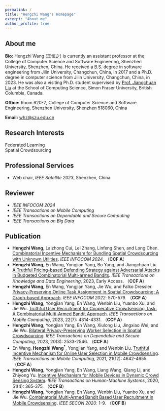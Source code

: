 ```yaml
---
permalink: /
title: "Hengzhi Wang's Homepage"
excerpt: "About me"
author_profile: true
---
```


About me
----
**Bio:** Hengzhi Wang (王恒之) is currently an assistant professor at the College of Computer Science and Software Engineering, Shenzhen University, Shenzhen, China. He received a B.S. degree in software engineering from Jilin University, Changchun, China, in 2017 and a Ph.D. degree in computer science from Jilin University, Changchun, China, in 2023. He was also a visiting Ph.D. student supervised by [Prof. Jiangchuan Liu](https://www.cs.sfu.ca/~jcliu/) at the School of Computing Science, Simon Fraser University, British Columbia, Canada. 

**Office:** Room 620-2, College of Computer Science and Software Engineering, Shenzhen University, Shenzhen 518060, China

**Email:** whz@szu.edu.cn

Research Interests
----
Federated Learning<br>
Spatial Crowdsourcing

Professional Services
----
* Web chair, _IEEE Satellite 2023_, Shenzhen, China

Reviewer
----
* _IEEE INFOCOM 2024_
* _IEEE Transactions on Mobile Computing_
* _IEEE Transactions on Dependable and Secure Computing_
* _IEEE Transactions on Big Data_

Publication
----
* **Hengzhi Wang**, Laizhong Cui, Lei Zhang, Linfeng Shen, and Long Chen. [Combinatorial Incentive Mechanism for Bundling Spatial Crowdsourcing with Unknown Utilities](https://infocom2024.ieee-infocom.org/program/accepted-paper-list-main-conference). _IEEE INFOCOM 2024_. （**CCF A**）<br>
* **Hengzhi Wang**, En Wang, Yongjian Yang, Bo Yang, and Jiangchuan Liu. [A Truthful Pricing-based Defending Strategy against Adversarial Attacks in Budgeted Combinatorial Multi-armed Bandits](https://ieeexplore.ieee.org/document/10330787). _IEEE Transactions on Knowledge and Data Engineering_, 2023, Early Access. （**CCF A**）<br>
* **Hengzhi Wang**, En Wang, Yongjian Yang, Jie Wu, and Falko Dressler. [Privacy-Preserving Online Task Assignment in Spatial Crowdsourcing: A Graph-based Approach](https://ieeexplore.ieee.org/document/9796827). _IEEE INFOCOM 2022_: 570-579. （**CCF A**）<br>
* **Hengzhi Wang**, Yongjian Yang, En Wang, Wenbin Liu, Yuanbo Xu, and Jie Wu. [Truthful User Recruitment for Cooperative Crowdsensing Task: A Combinatorial Multi-Armed Bandit Approach](https://ieeexplore.ieee.org/document/9720079). _IEEE Transactions on Mobile Computing_, 2023, 22(7): 4314-4331. （**CCF A**）<br>
* **Hengzhi Wang**, Yongjian Yang, En Wang, Xiulong Liu, Jingxiao Wei, and Jie Wu. [Bilateral Privacy-Preserving Worker Selection in Spatial Crowdsourcing](https://ieeexplore.ieee.org/document/9806321). _IEEE Transactions on Dependable and Secure Computing_, 2023, 20(3): 2533-2546. （**CCF A**）<br>
* En Wang, **Hengzhi Wang<sup>*</sup>**, Yongjian Yang, and Wenbin Liu. [Truthful Incentive Mechanism for Online User Selection in Mobile Crowdsensing](https://ieeexplore.ieee.org/document/9442264). _IEEE Transactions on Mobile Computing_, 2021, 21(12): 4642-4655. （**CCF A**）<br>
* **Hengzhi Wang**, Yongjian Yang, En Wang, Liang Wang, Qiang Li, and Zhiyong Yu. [Incentive Mechanism for Mobile Devices in Dynamic Crowd Sensing System](https://ieeexplore.ieee.org/document/9250632). _IEEE Transactions on Human-Machine Systems_, 2020, 51(4): 365-375. （**CCF B**）<br>
* **Hengzhi Wang**, Yongjian Yang, En Wang, Wenbin Liu, Yuanbo Xu, and Jie Wu. [Combinatorial Multi-Armed Bandit Based User Recruitment in Mobile Crowdsensing](https://ieeexplore.ieee.org/document/9158448). _IEEE SECON 2020_: 1-9. （**CCF B**）
